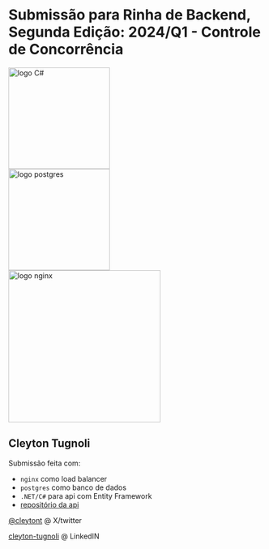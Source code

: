 # Submissão para Rinha de Backend, Segunda Edição: 2024/Q1 - Controle de Concorrência


<img src="https://upload.wikimedia.org/wikipedia/commons/0/0d/C_Sharp_wordmark.svg" alt="logo C#" width="200" height="auto">
<br />
<img src="https://upload.wikimedia.org/wikipedia/commons/2/29/Postgresql_elephant.svg" alt="logo postgres" width="200" height="auto">
<br />
<img src="https://upload.wikimedia.org/wikipedia/commons/c/c5/Nginx_logo.svg" alt="logo nginx" width="300" height="auto">



## Cleyton Tugnoli

Submissão feita com:
- `nginx` como load balancer
- `postgres` como banco de dados
- `.NET/C#` para api com Entity Framework
- [repositório da api](https://github.com/tonholis/rinha2024)

[@cleytont](https://twitter.com/cleytont) @ X/twitter

[cleyton-tugnoli](https://www.linkedin.com/in/cleyton-tugnoli/) @ LinkedIN